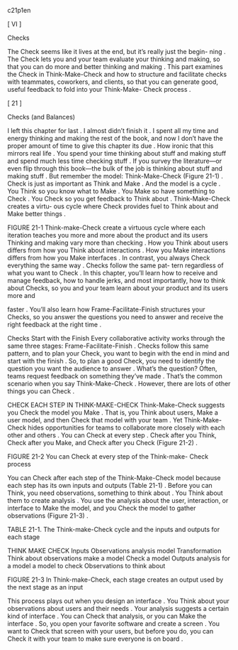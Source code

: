 c21p1en



[ VI ]

Checks

The Check seems like it lives at the end, but it’s really just the begin- ning . The Check lets you and your team evaluate your thinking and making, so that you can do more and better thinking and making . This part examines the Check in Think-Make-Check and how to structure and facilitate checks with teammates, coworkers, and clients, so that you can generate good, useful feedback to fold into your Think-Make- Check process .






[ 21 ]

Checks (and Balances)

I left this chapter for last . I almost didn’t finish it . I spent all my time and energy thinking and making the rest of the book, and now I don’t have the proper amount of time to give this chapter its due .
How ironic that this mirrors real life . You spend your time thinking about stuff and making stuff and spend much less time checking stuff .
If you survey the literature—or even flip through this book—the bulk     of the job is thinking about stuff and making stuff . But remember the model: Think-Make-Check (Figure  21-1) .  Check  is  just  as  important as Think and Make . And the model is a cycle . You Think so you know what to Make . You Make so have something to Check . You Check so you get feedback to Think about . Think-Make-Check creates a virtu- ous cycle where Check provides fuel to Think about and Make better things .

FIGURE 21-1
Think-make-Check create a virtuous cycle where each iteration teaches you more
and more about the product and its users
Thinking and making vary more than checking . How you Think about users differs from how you Think about interactions . How you Make interactions differs from how you Make interfaces . In contrast, you always Check everything the same way . Checks follow the same pat- tern regardless of what you want to Check .
In this chapter, you’ll learn how to receive and manage feedback, how to handle jerks, and most importantly, how to think about Checks, so you and your team learn about your product and its users more and


faster . You’ll also learn how Frame-Facilitate-Finish structures your Checks, so you answer the questions you need to answer and receive    the right feedback at the right time .

Checks Start with the Finish
Every collaborative activity works through the same three stages: Frame-Facilitate-Finish . Checks follow this same pattern, and to plan your Check, you want to begin with the end in mind and start with the finish . So, to plan a good Check, you need to identify the question you want the audience to answer . What’s the question?
Often, teams request feedback on something they’ve made . That’s the common scenario when you say Think-Make-Check .  However,  there are lots of other things you can Check .

CHECK EACH STEP IN THINK-MAKE-CHECK
Think-Make-Check suggests you Check the model you Make . That is, you Think about users, Make a user model, and then Check that model with your team .  Yet  Think-Make-Check hides opportunities for teams  to collaborate more closely with each other and others . You  can Check  at every step . Check after you Think, Check after you Make, and Check after you Check (Figure 21-2) .

FIGURE 21-2
You can Check at every step of the Think-make- Check process




You can Check after each step of the Think-Make-Check model because each step has its own inputs and outputs (Table 21-1) . Before you can Think, you need observations, something to think about . You Think about them to create analysis . You use the analysis about the user, interaction, or interface to Make the model, and you Check the model     to gather observations (Figure 21-3) .


TABLE 21-1. The Think-make-Check cycle and the inputs and outputs for each stage



THINK
MAKE
CHECK
Inputs
Observations
analysis
model
Transformation
Think about observations
make a model
Check a model
Outputs
analysis for a model
a model to check
Observations to think about

FIGURE 21-3
In Think-make-Check, each stage creates an output used by the next stage as an input



This process plays out when you design an interface . You Think about your observations about users and their needs . Your analysis suggests a certain kind of interface . You can Check that analysis, or you can Make the interface . So, you open your favorite software and create a screen . You want to Check that screen with your users, but before you do, you can Check it with your team to make sure everyone is on board .
